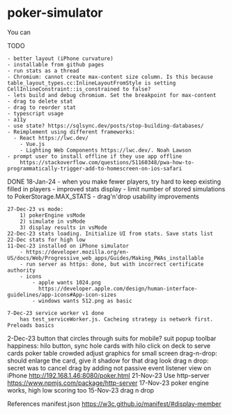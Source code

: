 # poker-simulator

You can 

TODO

	- better layout (iPhone curvature)
	- installable from github pages
	- run stats as a thread
	- Chromium: cannot create max-content size column. Is this because table_layout_types.cc:InlineLayoutFromStyle is setting CellInlineConstraint::is_constrained to false?
	- lets build and debug chromium. Set the breakpoint for max-content
	- drag to delete stat
	- drag to reorder stat
	- typescript usage
	- a11y
	- use state? https://sqlsync.dev/posts/stop-building-databases/
	- Reimplement using different frameworks:
	  - React https://lwc.dev/
		- Vue.js 
		- Lighting Web Components https://lwc.dev/. Noah Lawson
	- prompt user to install offline if they use app offline
		https://stackoverflow.com/questions/51160348/pwa-how-to-programmatically-trigger-add-to-homescreen-on-ios-safari
DONE
  18-Jan-24
	  - when you make fewer players, try hard to keep existing filled in players
		- improved stats display
		- limit number of stored simulations to PokerStorage.MAX_STATS
		- drag'n'drop usability improvements
		
	27-Dec-23 vs mode: 
		1) pokerEngine vsMode
		2) simulate in vsMode
		3) display results in vsMode
	22-Dec-23 stats loading. Initialize UI from stats. Save stats list
	22-Dec stats for high low
	11-Dec-23 installed on iPhone simulator
 		- https://developer.mozilla.org/en-US/docs/Web/Progressive_web_apps/Guides/Making_PWAs_installable
		- run server as https: done, but with incorrect certificate authority
		- icons
			- apple wants 1024.png
			  https://developer.apple.com/design/human-interface-guidelines/app-icons#App-icon-sizes
			- windows wants 512.png as basic
	
	7-Dec-23 service worker v1 done
		has test_serviceWorker.js. Cacheing strategy is network first. Preloads basics
  2-Dec-23 button that circles through suits for mobile?
	suit popup
  toolbar happiness: hilo button, sync hole cards with hilo
	click on deck to serve cards
	poker table crowded
	adjust graphics for small screen
	drag-n-drop: should enlarge the card, give it shadow for that drag look
	drag n drop: secret was to cancel drag by adding not passive event listener
	view on iPhone http://192.168.1.46:8080/poker.html
	21-Nov-23 Use http-server https://www.npmjs.com/package/http-server
	17-Nov-23 poker engine works, high low scoring too
  15-Nov-23 drag n drop

References
	manifest.json https://w3c.github.io/manifest/#display-member

